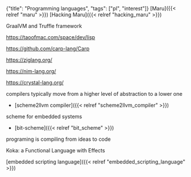 {"title": "Programming languages", "tags": ["pl", "interest"]}
[Maru]({{< relref "maru" >}}) [Hacking Maru]({{< relref "hacking_maru" >}})

GraalVM and Truffle framework

https://taoofmac.com/space/dev/lisp

https://github.com/carp-lang/Carp

https://ziglang.org/

https://nim-lang.org/

https://crystal-lang.org/

compilers typically move from a higher level of abstraction to a lower one
* [scheme2llvm compiler]({{< relref "scheme2llvm_compiler" >}})

scheme for embedded systems
* [bit-scheme]({{< relref "bit_scheme" >}})

programing is compiling from ideas to code

Koka: a Functional Language with Effects

[embedded scripting language]({{< relref "embedded_scripting_language" >}})

